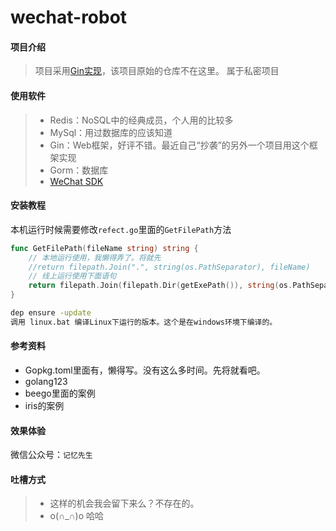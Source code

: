 # wechat-robot

#### 项目介绍

> 项目采用[Gin实现](https://github.com/gin-gonic/gin#quick-start)，该项目原始的仓库不在这里。
> 属于私密项目

#### 使用软件

> - Redis：NoSQL中的经典成员，个人用的比较多
> - MySql：用过数据库的应该知道
> - Gin：Web框架，好评不错。最近自己“抄袭”的另外一个项目用这个框架实现
> - Gorm：数据库
> - [WeChat SDK](github.com/silenceper/wechat)

#### 安装教程

本机运行时候需要修改`refect.go`里面的`GetFilePath`方法

```go
func GetFilePath(fileName string) string {
	// 本地运行使用，我懒得弄了。将就先
	//return filepath.Join(".", string(os.PathSeparator), fileName)
	// 线上运行使用下面语句
	return filepath.Join(filepath.Dir(getExePath()), string(os.PathSeparator), fileName)
}
```

```bash
dep ensure -update
调用 linux.bat 编译Linux下运行的版本。这个是在windows环境下编译的。
```

#### 参考资料

- Gopkg.toml里面有，懒得写。没有这么多时间。先将就看吧。
- golang123
- beego里面的案例
- iris的案例
 
#### 效果体验

 微信公众号：`记忆先生`
 
 
#### 吐槽方式

> - 这样的机会我会留下来么？不存在的。
> - o(∩_∩)o 哈哈
